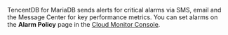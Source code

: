 TencentDB for MariaDB sends alerts for critical alarms via SMS, email and the Message Center for key performance metrics. You can set alarms on the **Alarm Policy** page in the [Cloud Monitor Console](https://console.cloud.tencent.com/monitor/policylist).
